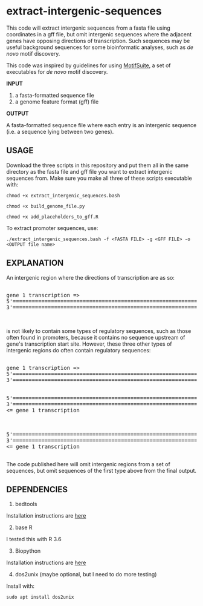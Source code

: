 # extract-intergenic-sequences
This code will extract intergenic sequences from a fasta file using coordinates in a gff file, but omit intergenic sequences where the adjacent genes have opposing directions of transcription. Such sequences may be useful background sequences for some bioinformatic analyses, such as *de novo* motif discovery.

This code was inspired by guidelines for using [MotifSuite](http://bioinformatics.intec.ugent.be/MotifSuite/usecreatebackgroundmodel.php), a set of executables for *de novo* motif discovery.

**INPUT**
1. a fasta-formatted sequence file
2. a genome feature format (gff) file

**OUTPUT**

A fasta-formatted sequence file where each entry is an intergenic sequence (i.e. a sequence lying between two genes). 

## USAGE

Download the three scripts in this repository and put them all in the same directory as the fasta file and gff file you want to extract intergenic sequences from. Make sure
you make all three of these scripts executable with:

`chmod +x extract_intergenic_sequences.bash`

`chmod +x build_genome_file.py`

`chmod +x add_placeholders_to_gff.R`

To extract promoter sequences, use:

`./extract_intergenic_sequences.bash -f <FASTA FILE> -g <GFF FILE> -o <OUTPUT file name>`

## EXPLANATION

An intergenic region where the directions of transcription are as so:

<pre>

gene 1 transcription =>
5'====================================================================================3'
3'====================================================================================5'
                                                                <= gene 2 transcription 

</pre>

is not likely to contain some types of regulatory sequences, such as those often found in promoters, because it contains no sequence upstream of gene's transcription start site. However, these three other types of intergenic regions do often contain regulatory sequences:

<pre>

gene 1 transcription =>                                         gene 2 transcription =>
5'====================================================================================3'
3'====================================================================================5'

                                                                      
5'====================================================================================3'
3'====================================================================================5'
<= gene 1 transcription                                         <= gene 2 transcription
       
       
                                                                gene 2 transcription =>     
5'====================================================================================3'
3'====================================================================================5'
<= gene 1 transcription 

</pre>

The code published here will omit intergenic regions from a set of sequences, but omit sequences of the first type above from the final output.

## DEPENDENCIES

1. bedtools

Installation instructions are [here](https://bedtools.readthedocs.io/en/latest/content/installation.html)

2. base R

I tested this with R 3.6

3. Biopython

Installation instructions are [here](https://biopython.org/wiki/Download)

4. dos2unix (maybe optional, but I need to do more testing)

Install with:

`sudo apt install dos2unix`
